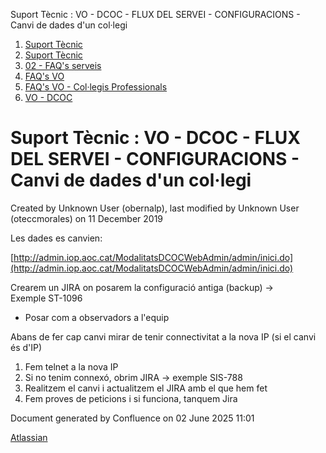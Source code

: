 Suport Tècnic : VO - DCOC - FLUX DEL SERVEI - CONFIGURACIONS - Canvi de dades d'un col·legi  

1.  [Suport Tècnic](index.md)
2.  [Suport Tècnic](13893782.md)
3.  [02 - FAQ's serveis](26313393.md)
4.  [FAQ's VO](28705575.md)
5.  [FAQ's VO - Col·legis Professionals](28705581.md)
6.  [VO - DCOC](VO---DCOC_36340967.md)

Suport Tècnic : VO - DCOC - FLUX DEL SERVEI - CONFIGURACIONS - Canvi de dades d'un col·legi
===========================================================================================

Created by Unknown User (obernalp), last modified by Unknown User (oteccmorales) on 11 December 2019

Les dades es canvien:

[http://admin.iop.aoc.cat/ModalitatsDCOCWebAdmin/admin/inici.do](http://admin.iop.aoc.cat/ModalitatsDCOCWebAdmin/admin/inici.do)

  

Crearem un JIRA on posarem la configuració antiga (backup) → Exemple ST-1096

*   Posar com a observadors a l'equip

  

Abans de fer cap canvi mirar de tenir connectivitat a la nova IP (si el canvi és d'IP)

1.  Fem telnet a la nova IP
2.  Si no tenim connexó, obrim JIRA → exemple SIS-788
3.  Realitzem el canvi i actualitzem el JIRA amb el que hem fet 
4.  Fem proves de peticions i si funciona, tanquem Jira

Document generated by Confluence on 02 June 2025 11:01

[Atlassian](http://www.atlassian.com/)